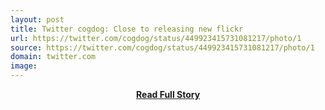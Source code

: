 ```yaml
---
layout: post
title: Twitter cogdog: Close to releasing new flickr 
url: https://twitter.com/cogdog/status/449923415731081217/photo/1
source: https://twitter.com/cogdog/status/449923415731081217/photo/1
domain: twitter.com
image: 
---
```


<p></p>
<center><p><a href="https://twitter.com/cogdog/status/449923415731081217/photo/1" style='padding:25px; font-sze:18px; font-weight: bold;'>Read Full Story</a></p></center>
